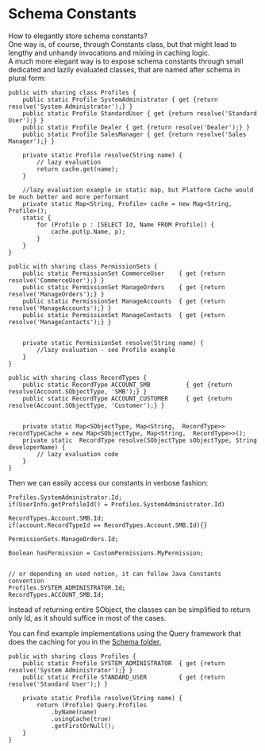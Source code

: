 # Schema Constants

How to elegantly store schema constants?  
One way is, of course, through Constants class, but that might lead to lengthy and unhandy invocations and mixing in caching logic.  
A much more elegant way is to expose schema constants through small dedicated and lazily evaluated classes, 
that are named after schema in plural form:

```apex
public with sharing class Profiles {
    public static Profile SystemAdministrator { get {return resolve('System Administrator');} }
    public static Profile StandardUser { get {return resolve('Standard User');} }
    public static Profile Dealer { get {return resolve('Dealer');} }
    public static Profile SalesManager { get {return resolve('Sales Manager');} }

    private static Profile resolve(String name) {
        // lazy evaluation
        return cache.get(name);
    }

    //lazy evaluation example in static map, but Platform Cache would be much better and more performant
    private static Map<String, Profile> cache = new Map<String, Profile>();
    static {
        for (Profile p : [SELECT Id, Name FROM Profile]) {
            cache.put(p.Name, p);
        }
    }
}

public with sharing class PermissionSets {
    public static PermissionSet CommerceUser    { get {return resolve('CommerceUser');} }
    public static PermissionSet ManageOrders    { get {return resolve('ManageOrders');} }
    public static PermissionSet ManageAccounts  { get {return resolve('ManageAccounts');} }
    public static PermissionSet ManageContacts  { get {return resolve('ManageContacts');} }


    private static PermissionSet resolve(String name) {
        //lazy evaluation - see Profile example
    }
}

public with sharing class RecordTypes {
    public static RecordType ACCOUNT_SMB          { get {return resolve(Account.SObjectType, 'SMB');} }
    public static RecordType ACCOUNT_CUSTOMER     { get {return resolve(Account.SObjectType, 'Customer');} }


    private static Map<SObjectType, Map<String,  RecordType>> recordTypeCache = new Map<SObjectType, Map<String,  RecordType>>();
    private static  RecordType resolve(SObjectType sObjectType, String developerName) {
        // lazy evaluation code
    }
}
```

Then we can easily access our constants in verbose fashion:
```apex
Profiles.SystemAdministrator.Id;
if(UserInfo.getProfileId() = Profiles.SystemAdministrator.Id)

RecordTypes.Account.SMB.Id;
if(account.RecordTypeId == RecordTypes.Account.SMB.Id){}

PermissionSets.ManageOrders.Id;

Boolean hasPermission = CustomPermissions.MyPermission;


// or depending on used notion, it can follow Java Constants convention 
Profiles.SYSTEM_ADMINISTRATOR.Id;
RecordTypes.ACCOUNT_SMB.Id;
```

Instead of returning entire SObject, the classes can be simplified to return only Id, as it should suffice in most of the cases.

You can find example implementations using the Query framework that does the caching for you in the [Schema folder.](../force-app/commons/schema)
```apex
public with sharing class Profiles {
    public static Profile SYSTEM_ADMINISTRATOR  { get {return resolve('System Administrator');} }
    public static Profile STANDARD_USER         { get {return resolve('Standard User');} }

    private static Profile resolve(String name) {
        return (Profile) Query.Profiles
            .byName(name)
            .usingCache(true)
            .getFirstOrNull();
    }
}
```
